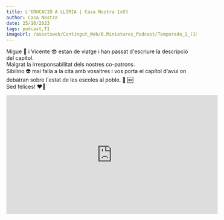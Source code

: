 ```yaml
---
title: L'EDUCACIÓ A LLÍRIA | Casa Nostra 1x03
author: Casa Nostra
date: 25/10/2023
tags: podcast,T1
imageUrl: /assetsweb/Contingut_Web/0.Miniatures_Podcast/Temporada_1_(1920x1080)/CASANOSTRA_Capíto03_1920x1080.jpg
---
```


<p> Migue 🥸 i Vicente 😎 estan de viatge i han passat d&#39;escriure la descripció del capítol.<br>Malgrat la irresponsabilitat dels nostres co-patrons.<br>Sibilino 👽 mai falla a la cita amb vosaltres i vos porta el capítol d&#39;avui on debatran sobre l&#39;estat de les escoles al poble. 🙌 🆕<br>Sed felices! ❤️🫶 </p>

<iframe width="560" height="315" src="https://www.youtube.com/embed/3WGSmNS_O4k?si=rpm8zUz7bS-hRGOI" title="YouTube video player" frameborder="0" allow="accelerometer; autoplay; clipboard-write; encrypted-media; gyroscope; picture-in-picture; web-share" referrerpolicy="strict-origin-when-cross-origin" allowfullscreen></iframe>
